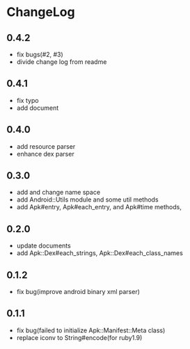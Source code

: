 # ChangeLog
## 0.4.2
* fix bugs(#2, #3)
* divide change log from readme

## 0.4.1
* fix typo
* add document

## 0.4.0
* add resource parser
* enhance dex parser

## 0.3.0
* add and change name space
* add Android::Utils module and some util methods
* add Apk#entry, Apk#each_entry, and Apk#time methods,

## 0.2.0
* update documents
* add Apk::Dex#each_strings, Apk::Dex#each_class_names

## 0.1.2
* fix bug(improve android binary xml parser)

## 0.1.1
* fix bug(failed to initialize Apk::Manifest::Meta class)
* replace iconv to String#encode(for ruby1.9)

